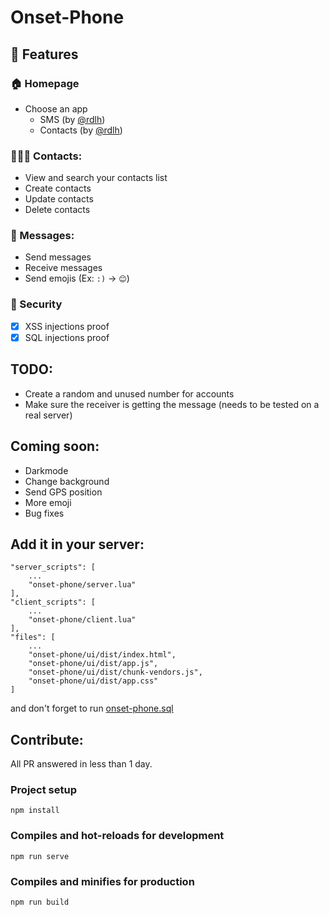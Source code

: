 # Onset-Phone

## 🚀 Features
### 🏠 Homepage
- Choose an app
	- SMS (by [@rdlh](https://github.com/rdlh))
	- Contacts (by [@rdlh](https://github.com/rdlh))
### 🧑‍🤝‍🧑 Contacts:
- View and search your contacts list
- Create contacts
- Update contacts
- Delete contacts
### 💬 Messages:
- Send messages
- Receive messages
- Send emojis (Ex: `:)` -> `😊`)
### 🔐 Security
- [x] XSS injections proof
- [x] SQL injections proof

## TODO:
- Create a random and unused number for accounts
- Make sure the receiver is getting the message (needs to be tested on a real server)

## Coming soon:
- Darkmode
- Change background
- Send GPS position
- More emoji
- Bug fixes

## Add it in your server:

```
"server_scripts": [
	...
    "onset-phone/server.lua"
],
"client_scripts": [
    ...
    "onset-phone/client.lua"
],
"files": [
    ...
    "onset-phone/ui/dist/index.html",
    "onset-phone/ui/dist/app.js",
    "onset-phone/ui/dist/chunk-vendors.js",
    "onset-phone/ui/dist/app.css"
]
```

and don't forget to run [onset-phone.sql](https://github.com/rdlh/onset-phone/blob/master/onset-phone.sql)

## Contribute:

All PR answered in less than 1 day.

### Project setup
```
npm install
```

### Compiles and hot-reloads for development
```
npm run serve
```

### Compiles and minifies for production
```
npm run build
```